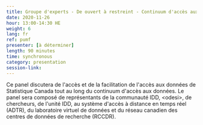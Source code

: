 ```yaml
---
title: Groupe d'experts - De ouvert à restreint - Continuum d'accès aux données de Statistique Canada
date: 2020-11-26
hour: 13:00-14:30 HE
weight: 6
lang: fr
ref: pumf
presenter: [à déterminer]
length: 90 minutes
time: synchronous
category: presentation
session-link:
---
```

Ce panel discutera de l'accès et de la facilitation de l'accès aux données de Statistique Canada tout au long du continuum d'accès aux données.<!--more--> Le panel sera composé de représentants de la communauté IDD, \<odesi\>, de chercheurs, de l'unité IDD, au système d'accès à distance en temps réel (ADTR), du laboratoire virtuel de données et du réseau canadien des centres de données de recherche (RCCDR).
